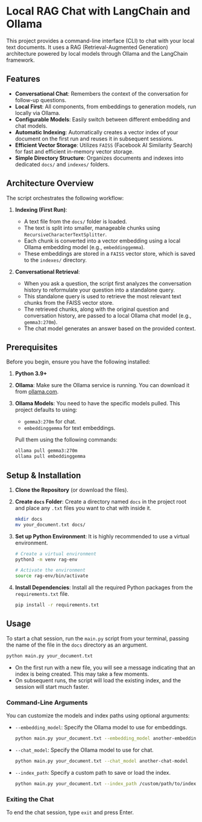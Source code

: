 # Local RAG Chat with LangChain and Ollama

This project provides a command-line interface (CLI) to chat with your local text documents. It uses a RAG (Retrieval-Augmented Generation) architecture powered by local models through Ollama and the LangChain framework.

## Features

- **Conversational Chat**: Remembers the context of the conversation for follow-up questions.
- **Local First**: All components, from embeddings to generation models, run locally via Ollama.
- **Configurable Models**: Easily switch between different embedding and chat models.
- **Automatic Indexing**: Automatically creates a vector index of your document on the first run and reuses it in subsequent sessions.
- **Efficient Vector Storage**: Utilizes `FAISS` (Facebook AI Similarity Search) for fast and efficient in-memory vector storage.
- **Simple Directory Structure**: Organizes documents and indexes into dedicated `docs/` and `indexes/` folders.

## Architecture Overview

The script orchestrates the following workflow:

1.  **Indexing (First Run)**: 
    - A text file from the `docs/` folder is loaded.
    - The text is split into smaller, manageable chunks using `RecursiveCharacterTextSplitter`.
    - Each chunk is converted into a vector embedding using a local Ollama embedding model (e.g., `embeddinggemma`).
    - These embeddings are stored in a `FAISS` vector store, which is saved to the `indexes/` directory.

2.  **Conversational Retrieval**: 
    - When you ask a question, the script first analyzes the conversation history to reformulate your question into a standalone query.
    - This standalone query is used to retrieve the most relevant text chunks from the FAISS vector store.
    - The retrieved chunks, along with the original question and conversation history, are passed to a local Ollama chat model (e.g., `gemma3:270m`).
    - The chat model generates an answer based on the provided context.

## Prerequisites

Before you begin, ensure you have the following installed:

1.  **Python 3.9+**
2.  **Ollama**: Make sure the Ollama service is running. You can download it from [ollama.com](https://ollama.com/).
3.  **Ollama Models**: You need to have the specific models pulled. This project defaults to using:
    - `gemma3:270m` for chat.
    - `embeddinggemma` for text embeddings.

    Pull them using the following commands:
    ```bash
    ollama pull gemma3:270m
    ollama pull embeddinggemma
    ```

## Setup & Installation

1.  **Clone the Repository** (or download the files).

2.  **Create `docs` Folder**: Create a directory named `docs` in the project root and place any `.txt` files you want to chat with inside it.
    ```bash
    mkdir docs
    mv your_document.txt docs/
    ```

3.  **Set up Python Environment**: It is highly recommended to use a virtual environment.
    ```bash
    # Create a virtual environment
    python3 -m venv rag-env

    # Activate the environment
    source rag-env/bin/activate
    ```

4.  **Install Dependencies**: Install all the required Python packages from the `requirements.txt` file.
    ```bash
    pip install -r requirements.txt
    ```

## Usage

To start a chat session, run the `main.py` script from your terminal, passing the name of the file in the `docs` directory as an argument.

```bash
python main.py your_document.txt
```

- On the first run with a new file, you will see a message indicating that an index is being created. This may take a few moments.
- On subsequent runs, the script will load the existing index, and the session will start much faster.

### Command-Line Arguments

You can customize the models and index paths using optional arguments:

- `--embedding_model`: Specify the Ollama model to use for embeddings.
  ```bash
  python main.py your_document.txt --embedding_model another-embedding-model
  ```
- `--chat_model`: Specify the Ollama model to use for chat.
  ```bash
  python main.py your_document.txt --chat_model another-chat-model
  ```
- `--index_path`: Specify a custom path to save or load the index.
  ```bash
  python main.py your_document.txt --index_path /custom/path/to/index
  ```

### Exiting the Chat

To end the chat session, type `exit` and press Enter.
